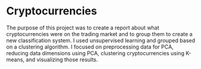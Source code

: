 # Cryptocurrencies
The purpose of this project was to create a report about what cryptocurrencies were on the trading market and to group them to create a new classification system. I used unsupervised learning and grouped based on a clustering algorithm. I focused on preprocessing data for PCA, reducing data dimensions using PCA, clustering cryptocurrencies using K-means, and visualizing those results. 
